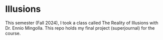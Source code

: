 # Illusions

This semester (Fall 2024), I took a class called The Reality of Illusions with Dr. Ennio Mingolla. This repo holds my final project (superjournal) for the course.
